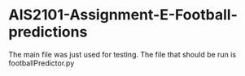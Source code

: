 # AIS2101-Assignment-E-Football-predictions
The main file was just used for testing. The file that should be run is footballPredictor.py
